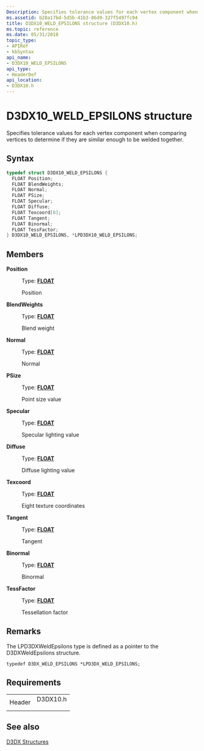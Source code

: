 ```yaml
---
Description: Specifies tolerance values for each vertex component when comparing vertices to determine if they are similar enough to be welded together.
ms.assetid: b28a17bd-5d5b-41b3-86d9-327f5497fc94
title: D3DX10_WELD_EPSILONS structure (D3DX10.h)
ms.topic: reference
ms.date: 05/31/2018
topic_type: 
- APIRef
- kbSyntax
api_name: 
- D3DX10_WELD_EPSILONS
api_type: 
- HeaderDef
api_location: 
- D3DX10.h
---
```


# D3DX10\_WELD\_EPSILONS structure

Specifies tolerance values for each vertex component when comparing vertices to determine if they are similar enough to be welded together.

## Syntax


```C++
typedef struct D3DX10_WELD_EPSILONS {
  FLOAT Position;
  FLOAT BlendWeights;
  FLOAT Normal;
  FLOAT PSize;
  FLOAT Specular;
  FLOAT Diffuse;
  FLOAT Texcoord[8];
  FLOAT Tangent;
  FLOAT Binormal;
  FLOAT TessFactor;
} D3DX10_WELD_EPSILONS, *LPD3DX10_WELD_EPSILONS;
```



## Members

<dl> <dt>

**Position**
</dt> <dd>

Type: **[**FLOAT**](https://msdn.microsoft.com/library/Aa383751(v=VS.85).aspx)**

</dd> <dd>

Position

</dd> <dt>

**BlendWeights**
</dt> <dd>

Type: **[**FLOAT**](https://msdn.microsoft.com/library/Aa383751(v=VS.85).aspx)**

</dd> <dd>

Blend weight

</dd> <dt>

**Normal**
</dt> <dd>

Type: **[**FLOAT**](https://msdn.microsoft.com/library/Aa383751(v=VS.85).aspx)**

</dd> <dd>

Normal

</dd> <dt>

**PSize**
</dt> <dd>

Type: **[**FLOAT**](https://msdn.microsoft.com/library/Aa383751(v=VS.85).aspx)**

</dd> <dd>

Point size value

</dd> <dt>

**Specular**
</dt> <dd>

Type: **[**FLOAT**](https://msdn.microsoft.com/library/Aa383751(v=VS.85).aspx)**

</dd> <dd>

Specular lighting value

</dd> <dt>

**Diffuse**
</dt> <dd>

Type: **[**FLOAT**](https://msdn.microsoft.com/library/Aa383751(v=VS.85).aspx)**

</dd> <dd>

Diffuse lighting value

</dd> <dt>

**Texcoord**
</dt> <dd>

Type: **[**FLOAT**](https://msdn.microsoft.com/library/Aa383751(v=VS.85).aspx)**

</dd> <dd>

Eight texture coordinates

</dd> <dt>

**Tangent**
</dt> <dd>

Type: **[**FLOAT**](https://msdn.microsoft.com/library/Aa383751(v=VS.85).aspx)**

</dd> <dd>

Tangent

</dd> <dt>

**Binormal**
</dt> <dd>

Type: **[**FLOAT**](https://msdn.microsoft.com/library/Aa383751(v=VS.85).aspx)**

</dd> <dd>

Binormal

</dd> <dt>

**TessFactor**
</dt> <dd>

Type: **[**FLOAT**](https://msdn.microsoft.com/library/Aa383751(v=VS.85).aspx)**

</dd> <dd>

Tessellation factor

</dd> </dl>

## Remarks

The LPD3DXWeldEpsilons type is defined as a pointer to the D3DXWeldEpsilons structure.


```
typedef D3DX_WELD_EPSILONS *LPD3DX_WELD_EPSILONS;
```



## Requirements



|                   |                                                                                     |
|-------------------|-------------------------------------------------------------------------------------|
| Header<br/> | <dl> <dt>D3DX10.h</dt> </dl> |



## See also

<dl> <dt>

[D3DX Structures](d3d10-graphics-reference-d3dx10-structures.md)
</dt> </dl>

 

 




